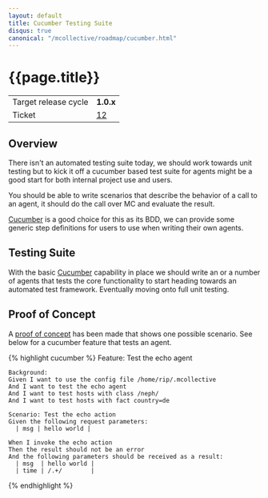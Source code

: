 ```yaml
---
layout: default
title: Cucumber Testing Suite
disqus: true
canonical: "/mcollective/roadmap/cucumber.html"
---
```


[PoC]: http://github.com/ripienaar/mcollective-cucumber
[Cucumber]: http://github.com/aslakhellesoy/cucumber

# {{page.title}}

|                    |         |
|--------------------|---------|
|Target release cycle|**1.0.x**|
|Ticket              |[12](http://code.google.com/p/mcollective/issues/detail?id=12)|

## Overview

There isn't an automated testing suite today, we should work towards unit testing but to kick it off a cucumber based test suite for agents might be a good start for both internal project use and users.

You should be able to write scenarios that describe the behavior of a call to an agent, it should do the call over MC and evaluate the result.

[Cucumber] is a good choice for this as its BDD, we can provide some generic step definitions for users to use when writing their own agents.

## Testing Suite

With the basic [Cucumber] capability in place we should write an or a number of agents that tests the core functionality to start heading towards an automated test framework.  Eventually moving onto full unit testing.

## Proof of Concept
A [proof of concept][PoC] has been made that shows one possible scenario. See below for a cucumber feature that tests an agent.

{% highlight cucumber %}
Feature: Test the echo agent

    Background:
	Given I want to use the config file /home/rip/.mcollective
	And I want to test the echo agent
	And I want to test hosts with class /neph/
	And I want to test hosts with fact country=de

    Scenario: Test the echo action
	Given the following request parameters:
	  | msg | hello world |

	When I invoke the echo action
	Then the result should not be an error
	And the following parameters should be received as a result:
	  | msg  | hello world |
	  | time | /.+/        |
{% endhighlight %}
